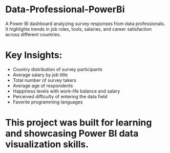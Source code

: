 # Data-Professional-PowerBi
A Power BI dashboard analyzing survey responses from data professionals. It highlights trends in job roles, tools, salaries, and career satisfaction across different countries.

# Key Insights:
- Country distribution of survey participants 
- Average salary by job title
- Total number of survey takers
- Average age of respondents
- Happiness levels with work-life balance and salary
- Perceived difficulty of entering the data field
- Favorite programming languages

# This project was built for learning and showcasing Power BI data visualization skills.


